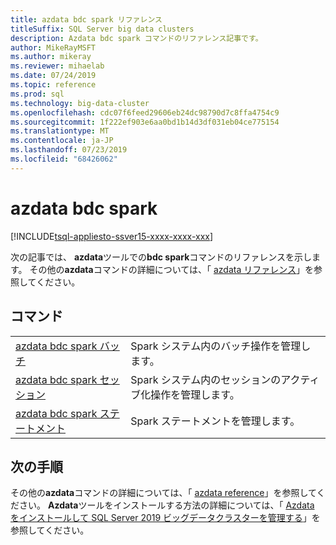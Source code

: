 ```yaml
---
title: azdata bdc spark リファレンス
titleSuffix: SQL Server big data clusters
description: Azdata bdc spark コマンドのリファレンス記事です。
author: MikeRayMSFT
ms.author: mikeray
ms.reviewer: mihaelab
ms.date: 07/24/2019
ms.topic: reference
ms.prod: sql
ms.technology: big-data-cluster
ms.openlocfilehash: cdc07f6feed29606eb24dc98790d7c8ffa4754c9
ms.sourcegitcommit: 1f222ef903e6aa0bd1b14d3df031eb04ce775154
ms.translationtype: MT
ms.contentlocale: ja-JP
ms.lasthandoff: 07/23/2019
ms.locfileid: "68426062"
---
```

# <a name="azdata-bdc-spark"></a>azdata bdc spark

[!INCLUDE[tsql-appliesto-ssver15-xxxx-xxxx-xxx](../includes/tsql-appliesto-ssver15-xxxx-xxxx-xxx.md)]

次の記事では、 **azdata**ツールでの**bdc spark**コマンドのリファレンスを示します。 その他の**azdata**コマンドの詳細については、「 [azdata リファレンス](reference-azdata.md)」を参照してください。

## <a name="commands"></a>コマンド
|     |     |
| --- | --- |
[azdata bdc spark バッチ](reference-azdata-bdc-spark-batch.md) | Spark システム内のバッチ操作を管理します。
[azdata bdc spark セッション](reference-azdata-bdc-spark-session.md) | Spark システム内のセッションのアクティブ化操作を管理します。
[azdata bdc spark ステートメント](reference-azdata-bdc-spark-statement.md) | Spark ステートメントを管理します。

## <a name="next-steps"></a>次の手順

その他の**azdata**コマンドの詳細については、「 [azdata reference](reference-azdata.md)」を参照してください。 **Azdata**ツールをインストールする方法の詳細については、「 [Azdata をインストールして SQL Server 2019 ビッグデータクラスターを管理する](deploy-install-azdata.md)」を参照してください。
